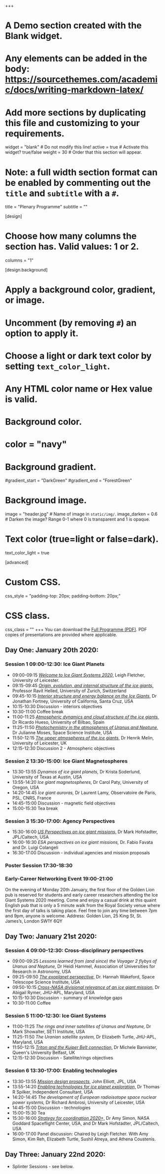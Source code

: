 +++
# A Demo section created with the Blank widget.
# Any elements can be added in the body: https://sourcethemes.com/academic/docs/writing-markdown-latex/
# Add more sections by duplicating this file and customizing to your requirements.

widget = "blank"  # Do not modify this line!
active = true  # Activate this widget? true/false
weight = 30  # Order that this section will appear.

# Note: a full width section format can be enabled by commenting out the `title` and `subtitle` with a `#`.
title = "Plenary Programme"
subtitle = ""

[design]
  # Choose how many columns the section has. Valid values: 1 or 2.
  columns = "1"

[design.background]
  # Apply a background color, gradient, or image.
  #   Uncomment (by removing `#`) an option to apply it.
  #   Choose a light or dark text color by setting `text_color_light`.
  #   Any HTML color name or Hex value is valid.

  # Background color.
  # color = "navy"

  # Background gradient.
  #gradient_start = "DarkGreen"
  #gradient_end = "ForestGreen"

  # Background image.
  image = "header.jpg"  # Name of image in `static/img/`.
  image_darken = 0.6  # Darken the image? Range 0-1 where 0 is transparent and 1 is opaque.

  # Text color (true=light or false=dark).
  text_color_light = true

[advanced]
 # Custom CSS.
 css_style = "padding-top: 20px; padding-bottom: 20px;"

 # CSS class.
 css_class = ""
+++
You can download the [Full Programme (PDF)](https://github.com/ice-giants/papers/raw/master/IG2020_ProgrammeBook.pdf).  PDF copies of presentations are provided where applicable.

## Day One:  January 20th 2020:
### Session 1 09:00-12:30: Ice Giant Planets
* 09:00-09:15 [*Welcome to Ice Giant Systems 2020,*](https://github.com/ice-giants/papers/raw/master/presentation/IGs2020_welcome_fletcher.pdf) Leigh Fletcher, University of Leicester.
* 09:15-09:45 [*Origin, evolution, and internal structure of the ice giants,*](https://github.com/ice-giants/papers/raw/master/presentation/IGs2020_interiors_helled.pdf) Professor Ravit Helled, University of Zurich, Switzerland
* 09:45-10:15 [*Interior structure and energy balance on the Ice Giants,*](https://github.com/ice-giants/papers/raw/master/presentation/IGs2020_evolution_fortney.pdf) Dr Jonathan Fortney, University of California, Santa Cruz, USA
* 10:15-10:30 Discussion - interiors objectives
* 10:30-11:00 Coffee break
* 11:00-11:25 [*Atmospheric dynamics and cloud structure of the ice giants,*](https://github.com/ice-giants/papers/raw/master/presentation/IGs2020_atmospheres_hueso.pdf) Dr Ricardo Hueso, University of Bilbao, Spain
* 11:25-11:50 [*Photochemistry in the atmospheres of Uranus and Neptune,*](https://github.com/ice-giants/papers/raw/master/presentation/IGs2020_chemistry_moses.pdf) Dr Julianne Moses, Space Science Institute, USA
* 11:50-12:15 [*The upper atmospheres of the ice giants,*](https://github.com/ice-giants/papers/raw/master/presentation/IGs2020_ionospheres_melin.pdf) Dr Henrik Melin, University of Leicester, UK
* 12:15-12:30 Discussion 2 - Atmospheric objectives

### Session 2 13:30-15:00: Ice Giant Magnetospheres
* 13:30-13:55 *Dynamos of ice giant planets,* Dr Krista Soderlund, University of Texas at Austin, USA
* 13:55-14:20 *Ice giant magnetospheres,* Dr Carol Paty, University of Oregon, USA
* 14:20-14:45 *Ice giant auroras,* Dr Laurent Lamy, Observatoire de Paris, PSL, CNRS, France
* 14:45-15:00 Discussion - magnetic field objectives
* 15:00-15:30 Tea break

### Session 3 15:30-17:00: Agency Perspectives
* 15:30-16:00 [*US Perspectives on ice giant missions,*](https://github.com/ice-giants/papers/raw/master/presentation/IGs2020_USperspectives_hofstadter.pdf) Dr Mark Hofstadter, JPL/Caltech, USA
* 16:00-16:30 *ESA perspectives on ice giant missions,* Dr. Fabio Favata and Dr. Luigi Colangeli
* 16:30-17:00 Discussion - individual agencies and mission proposals


### Poster Session 17:30-18:30

### Early-Career Networking Event 19:00-21:00
On the evening of Monday 20th January, the first floor of the Golden Lion pub is reserved for students and early career researchers attending the Ice Giant Systems 2020 meeting. Come and enjoy a casual drink at this quaint English pub that is only a 5 minute walk from the Royal Society venue where the first day of talks is taking place. Feel free to join any time between 7pm and 9pm, anyone is welcome.  Address: Golden Lion, 25 King St, St. James’s, London SW1Y 6QY

## Day Two:  January 21st 2020:
### Session 4 09:00-12:30: Cross-disciplinary perspectives
* 09:00-09:25 *Lessons learned from (and since) the Voyager 2 flybys of Uranus and Neptune,* Dr Heidi Hammel, Association of Universities for Research in Astronomy, USA
* 09:25-09:50 [*The exoplanet perspective,*](https://github.com/ice-giants/papers/raw/master/presentation/IGs2020_exoplanets_wakeford.pdf) Dr. Hannah Wakeford, Space Telescope Science Institute, USA
* 09:50-10:15 [*Cross-NASA divisional relevance of an ice giant mission,*](https://github.com/ice-giants/papers/raw/master/presentation/IGs2020_crossdivisional_rymer.pdf) Dr Abigail Rymer, JHU-APL, Maryland, USA
* 10:15-10:30 Discussion - summary of knowledge gaps
* 10:30-11:00 Coffee

### Session 5 11:00-12:30: Ice Giant Systems
* 11:00-11:25 *The rings and inner satellites of Uranus and Neptune,* Dr Mark Showalter, SETI Institute, USA
* 11:25-11:50 *The Uranian satellite system,* Dr Elizabeth Turtle, JHU-APL, Maryland, USA
* 11:50-12:15 [*Triton and the Kuiper Belt connection,*](https://github.com/ice-giants/papers/raw/master/presentation/IGs2020_triton_bannister.pdf) Dr Michele Bannister, Queen's University Belfast, UK
* 12:15-12:30 Discussion - Satellite/rings objectives

### Session 6 13:30-17:00: Enabling technologies
* 13:30-13:55 [*Mission design prospects,*](https://github.com/ice-giants/papers/raw/master/presentation/IGs2020_missiondesign_elliott.pdf) John Elliott, JPL, USA
* 13:55-14:20 [*Enabling technologies for ice planet exploration,*](https://github.com/ice-giants/papers/raw/master/presentation/IGs2020_technologies_spilker.pdf) Dr Thomas R Spilker, Independent Consultant, USA
* 14:20-14:45 *The development of European radioisotope space nuclear power systems,* Dr Richard Ambrosi, University of Leicester, USA
* 14:45-15:00 Discussion - technologies
* 15:00-15:30 Tea
* 15:30-16:00 [*Strategy for coordination 2020+,*](https://github.com/ice-giants/papers/raw/master/presentation/IGs2020_strategydiscussion_simon.pdf) Dr Amy Simon, NASA Goddard Spaceflight Center, USA, and Dr Mark Hofstadter, JPL/Caltech, USA
* 16:00-17:00 Panel discussion:  Chaired by Leigh Fletcher.  With Amy Simon, Kim Reh, Elizabeth Turtle, Sushil Atreya, and Athena Coustenis.



## Day Three:  January 22nd 2020:
* Splinter Sessions - see below.
